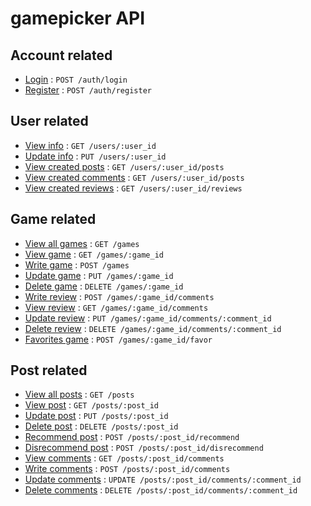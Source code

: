 # gamepicker API

## Account related

* [Login](documents/auth/login.md) : `POST /auth/login`
* [Register](documents/auth/register.md) : `POST /auth/register`

## User related

* [View info](documents/users/read) : `GET /users/:user_id`
* [Update info](documents/users/update) : `PUT /users/:user_id`
* [View created posts](documents/users/posts) : `GET /users/:user_id/posts`
* [View created comments](documents/users/comments) : `GET /users/:user_id/posts`
* [View created reviews](documents/users/reviews) : `GET /users/:user_id/reviews`

## Game related

* [View all games](documents/games/all) : `GET /games`
* [View game](documents/games/read) : `GET /games/:game_id`
* [Write game](documents/games/create) : `POST /games`
* [Update game](documents/games/update) : `PUT /games/:game_id`
* [Delete game](documents/games/delete) : `DELETE /games/:game_id`
* [Write review](documents/games/reviews/create) : `POST /games/:game_id/comments`
* [View review](documents/games/reviews/read) : `GET /games/:game_id/comments`
* [Update review](documents/games/reviews/update) : `PUT /games/:game_id/comments/:comment_id`
* [Delete review](documents/games/reviews/delete) : `DELETE /games/:game_id/comments/:comment_id`
* [Favorites game](documents/games/favor) : `POST /games/:game_id/favor`

## Post related 

* [View all posts](documents/posts/all) : `GET /posts`
* [View post](documents/posts/read) : `GET /posts/:post_id`
* [Update post](documents/posts/update) : `PUT /posts/:post_id`
* [Delete post](documents/posts/delete) : `DELETE /posts/:post_id`
* [Recommend post](documents/posts/recommend) : `POST /posts/:post_id/recommend`
* [Disrecommend post](documents/posts/disrecommed) : `POST /posts/:post_id/disrecommend`
* [View comments](documents/posts/comments/read) : `GET /posts/:post_id/comments`
* [Write comments](documents/posts/comments/create) : `POST /posts/:post_id/comments`
* [Update comments](documents/posts/comments/update) : `UPDATE /posts/:post_id/comments/:comment_id`
* [Delete comments](documents/posts/comments/delete) : `DELETE /posts/:post_id/comments/:comment_id`
